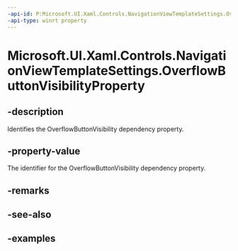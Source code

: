 ```yaml
---
-api-id: P:Microsoft.UI.Xaml.Controls.NavigationViewTemplateSettings.OverflowButtonVisibilityProperty
-api-type: winrt property
---
```

<!-- Property syntax.
public DependencyProperty OverflowButtonVisibilityProperty { get; }
-->

# Microsoft.UI.Xaml.Controls.NavigationViewTemplateSettings.OverflowButtonVisibilityProperty


## -description

Identifies the OverflowButtonVisibility dependency property.


## -property-value

The identifier for the OverflowButtonVisibility dependency property.


## -remarks


## -see-also


## -examples


